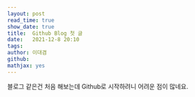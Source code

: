 ```yaml
---
layout: post
read_time: true
show_date: true
title:  Github Blog 첫 글
date:   2021-12-8 20:10
tags: 
author: 이대겸
github:  
mathjax: yes
---
```


블로그 같은건 처음 해보는데 Github로 시작하려니 어려운 점이 많네요.
